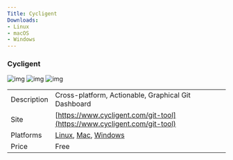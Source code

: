 ```yaml
---
Title: Cycligent
Downloads:
- Linux
- macOS
- Windows
---
```


### Cycligent

![img](http://placehold.it/200x150)
![img](http://placehold.it/200x150)
![img](http://placehold.it/200x150)

| | |
| --- | --- |
| Description | Cross-platform, Actionable, Graphical Git Dashboard |
| Site | [https://www.cycligent.com/git-tool](https://www.cycligent.com/git-tool) |
| Platforms | [Linux](https://www.cycligent.com/git-tool), [Mac](https://www.cycligent.com/git-tool), [Windows](https://www.cycligent.com/git-tool) |
| Price | Free |
